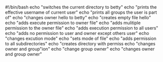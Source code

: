 #!/bin/bash
echo "switches the current directory to betty"
echo "prints the effective username of current user"
echo "prints all groups the user is part of"
echo "changes owner hello to betty"
echo "creates empty file hello"
echo "adds execute permission to owner file"
echo "adds mulitiple permission to the owner file"
echo "adds execution permission to all users"
echo "adds no permission to user and owner except others user"
echo "changes excution mode"
echo "sets mode of file"
echo "adds permission to all subdirectories"
echo "creates directory with permiss
echo "changes owner and group"ion"
echo "change group owner"
echo "changes owner and group owner" 
